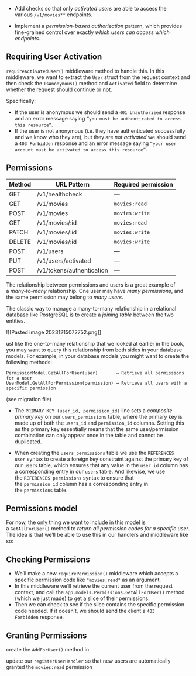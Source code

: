- Add checks so that only _activated users_ are able to access the various `/v1/movies**` endpoints.
    
- Implement a _permission-based authorization_ pattern, which provides fine-grained control over exactly _which users can access which endpoints_.

## Requiring User Activation

`requireActivatedUser()` middleware method to handle this. In this middleware, we want to extract the `User` struct from the request context and then check the `IsAnonymous()` method and `Activated` field to determine whether the request should continue or not.

Specifically:

- If the user is anonymous we should send a `401 Unauthorized` response and an error message saying `“you must be authenticated to access this resource”`.
- If the user is not anonymous (i.e. they have authenticated successfully and we know who they are), but they are _not activated_ we should send a `403 Forbidden` response and an error message saying `“your user account must be activated to access this resource”`.

## Permissions

<table>
<thead>
<tr>
<th>Method</th>
<th>URL Pattern</th>
<th>Required permission</th>
</tr>
</thead>

<tbody>
<tr>
<td>GET</td>
<td>/v1/healthcheck</td>
<td>—</td>
</tr>

<tr>
<td>GET</td>
<td>/v1/movies</td>
<td><code>movies:read</code></td>
</tr>

<tr>
<td>POST</td>
<td>/v1/movies</td>
<td><code>movies:write</code></td>
</tr>

<tr>
<td>GET</td>
<td>/v1/movies/:id</td>
<td><code>movies:read</code></td>
</tr>

<tr>
<td>PATCH</td>
<td>/v1/movies/:id</td>
<td><code>movies:write</code></td>
</tr>

<tr>
<td>DELETE</td>
<td>/v1/movies/:id</td>
<td><code>movies:write</code></td>
</tr>

<tr>
<td>POST</td>
<td>/v1/users</td>
<td>—</td>
</tr>

<tr>
<td>PUT</td>
<td>/v1/users/activated</td>
<td>—</td>
</tr>

<tr>
<td>POST</td>
<td>/v1/tokens/authentication</td>
<td>—</td>
</tr>
</tbody>
</table>

The relationship between permissions and users is a great example of a _many-to-many_ relationship. One user may have _many permissions_, and the same permission may belong to _many users_.

The classic way to manage a many-to-many relationship in a relational database like PostgreSQL is to create a _joining table_ between the two entities.

![[Pasted image 20231215072752.png]]

ust like the one-to-many relationship that we looked at earlier in the book, you may want to query this relationship from both sides in your database models. For example, in your database models you might want to create the following methods:

```
PermissionModel.GetAllForUser(user)       → Retrieve all permissions for a user
UserModel.GetAllForPermission(permission) → Retrieve all users with a specific permission
```
(see migration file)
- The `PRIMARY KEY (user_id, permission_id)` line sets a _composite primary key_ on our `users_permissions` table, where the primary key is made up of both the `users_id` and `permission_id` columns. Setting this as the primary key essentially means that the same user/permission combination can only appear once in the table and cannot be duplicated.
    
- When creating the `users_permissions` table we use the `REFERENCES user` syntax to create a foreign key constraint against the primary key of our `users` table, which ensures that any value in the `user_id` column has a corresponding entry in our `users` table. And likewise, we use the `REFERENCES permissions` syntax to ensure that the `permission_id` column has a corresponding entry in the `permissions` table.

## Permissions model
For now, the only thing we want to include in this model is a `GetAllForUser()` method to _return all permission codes for a specific user_. The idea is that we’ll be able to use this in our handlers and middleware like so:

## Checking Permissions
- We’ll make a new `requirePermission()` middleware which accepts a specific permission code like `"movies:read"` as an argument.
- In this middleware we’ll retrieve the current user from the request context, and call the `app.models.Permissions.GetAllForUser()` method (which we just made) to get a slice of their permissions.
- Then we can check to see if the slice contains the specific permission code needed. If it doesn’t, we should send the client a `403 Forbidden` response.

## Granting Permissions
create the `AddForUser()` method in

update our `registerUserHandler` so that new users are automatically granted the `movies:read` permission